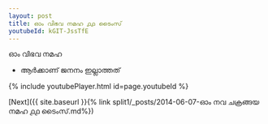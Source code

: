 ```yaml
---
layout: post
title: ഓം വിഭവ നമഹ ൧൧ ടൈംസ്
youtubeId: kGIT-JssTfE
---
```

 
 
 ഓം വിഭവ നമഹ 
 
 -  ആർക്കാണ് ജനനം ഇല്ലാത്തത് 
 
  
 
  
 
 
 
 
 
 


{% include youtubePlayer.html id=page.youtubeId %}
 
[Next]({{ site.baseurl }}{% link  split1/_posts/2014-06-07-ഓം നവ ചക്രങ്ങയ നമഹ ൧൧ ടൈംസ്.md%})
 
